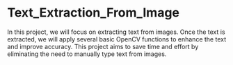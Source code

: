 # Text_Extraction_From_Image
In this project, we will focus on extracting text from images. Once the text is extracted, we will apply several basic OpenCV functions to enhance the text and improve accuracy. This project aims to save time and effort by eliminating the need to manually type text from images.
